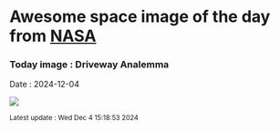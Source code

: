 
# Awesome space image of the day from [NASA](https://api.nasa.gov/)

### Today image : Driveway Analemma
Date : 2024-12-04

![](https://www.youtube.com/embed/7QB_MOemCqs?rel=0)

<small>Latest update : Wed Dec  4 15:18:53 2024</small>
        